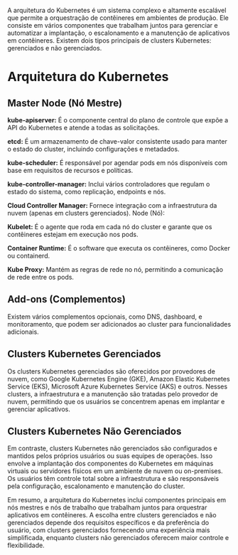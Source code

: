 A arquitetura do Kubernetes é um sistema complexo e altamente escalável que permite a orquestração de contêineres em ambientes de produção. Ele consiste em vários componentes que trabalham juntos para gerenciar e automatizar a implantação, o escalonamento e a manutenção de aplicativos em contêineres. Existem dois tipos principais de clusters Kubernetes: gerenciados e não gerenciados.

# Arquitetura do Kubernetes

## Master Node (Nó Mestre)

**kube-apiserver:** É o componente central do plano de controle que expõe a API do Kubernetes e atende a todas as solicitações.

**etcd:** É um armazenamento de chave-valor consistente usado para manter o estado do cluster, incluindo configurações e metadados.

**kube-scheduler:** É responsável por agendar pods em nós disponíveis com base em requisitos de recursos e políticas.

**kube-controller-manager:** Inclui vários controladores que regulam o estado do sistema, como replicação, endpoints e nós.

**Cloud Controller Manager:** Fornece integração com a infraestrutura da nuvem (apenas em clusters gerenciados).
Node (Nó):

**Kubelet:** É o agente que roda em cada nó do cluster e garante que os contêineres estejam em execução nos pods.

**Container Runtime:** É o software que executa os contêineres, como Docker ou containerd.

**Kube Proxy:** Mantém as regras de rede no nó, permitindo a comunicação de rede entre os pods.

## Add-ons (Complementos)

Existem vários complementos opcionais, como DNS, dashboard, e monitoramento, que podem ser adicionados ao cluster para funcionalidades adicionais.

## Clusters Kubernetes Gerenciados

Os clusters Kubernetes gerenciados são oferecidos por provedores de nuvem, como Google Kubernetes Engine (GKE), Amazon Elastic Kubernetes Service (EKS), Microsoft Azure Kubernetes Service (AKS) e outros. Nesses clusters, a infraestrutura e a manutenção são tratadas pelo provedor de nuvem, permitindo que os usuários se concentrem apenas em implantar e gerenciar aplicativos.

## Clusters Kubernetes Não Gerenciados

Em contraste, clusters Kubernetes não gerenciados são configurados e mantidos pelos próprios usuários ou suas equipes de operações. Isso envolve a implantação dos componentes do Kubernetes em máquinas virtuais ou servidores físicos em um ambiente de nuvem ou on-premises. Os usuários têm controle total sobre a infraestrutura e são responsáveis pela configuração, escalonamento e manutenção do cluster.

Em resumo, a arquitetura do Kubernetes inclui componentes principais em nós mestres e nós de trabalho que trabalham juntos para orquestrar aplicativos em contêineres. A escolha entre clusters gerenciados e não gerenciados depende dos requisitos específicos e da preferência do usuário, com clusters gerenciados fornecendo uma experiência mais simplificada, enquanto clusters não gerenciados oferecem maior controle e flexibilidade.
